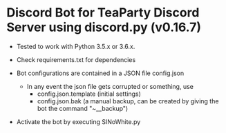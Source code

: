 # Discord Bot for TeaParty Discord Server using discord.py (v0.16.7)

* Tested to work with Python 3.5.x or 3.6.x.
* Check requirements.txt for dependencies
* Bot configurations are contained in a JSON file config.json
	* In any event the json file gets corrupted or something, use
		* config.json.template (initial settings)
		* config.json.bak (a manual backup, can be created by giving the bot the command "~__backup")

* Activate the bot by executing SINoWhite.py
